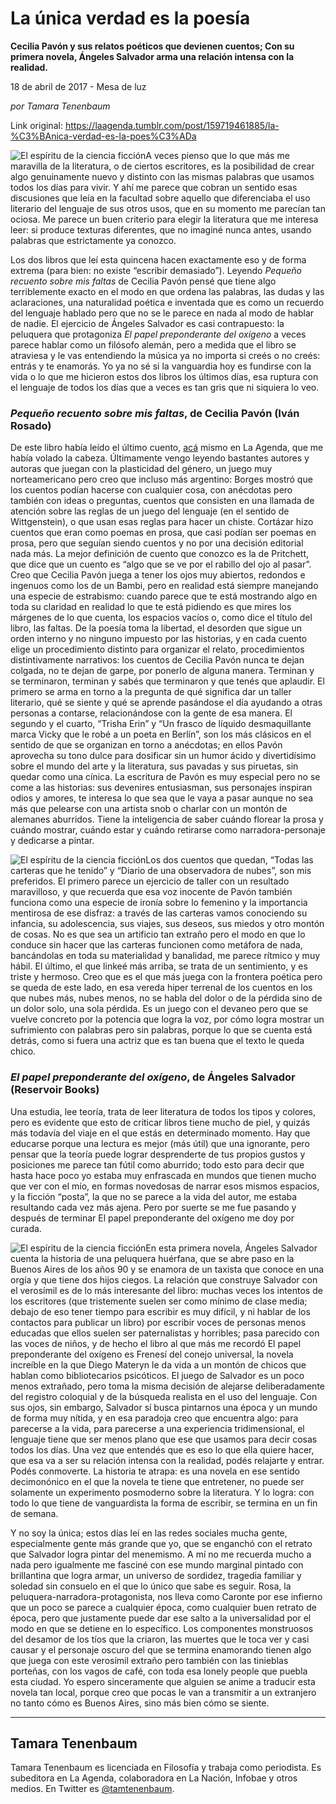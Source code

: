 # La única verdad es la poesía

**Cecilia Pavón y sus relatos poéticos que devienen cuentos; Con su primera novela, Ángeles Salvador arma una relación intensa con la realidad.**

18 de abril de 2017 - Mesa de luz

_por Tamara Tenenbaum_

Link original: https://laagenda.tumblr.com/post/159719461885/la-%C3%BAnica-verdad-es-la-poes%C3%ADa

![El espíritu de la ciencia ficción](https://64.media.tumblr.com/9e0879be254b1ad058b46e68abd6b581/tumblr_inline_pk12i5nJ391t6q87u_500.jpg)A veces pienso que lo que más me maravilla de la literatura, o de ciertos escritores, es la posibilidad de crear algo genuinamente nuevo y distinto con las mismas palabras que usamos todos los días para vivir. Y ahí me parece que cobran un sentido esas discusiones que leía en la facultad sobre aquello que diferenciaba el uso literario del lenguaje de sus otros usos, que en su momento me parecían tan ociosa. Me parece un buen criterio para elegir la literatura que me interesa leer: si produce texturas diferentes, que no imaginé nunca antes, usando palabras que estrictamente ya conozco. 


Los dos libros que leí esta quincena hacen exactamente eso y de forma extrema (para bien: no existe “escribir demasiado”). Leyendo *Pequeño recuento sobre mis faltas* de Cecilia Pavón pensé que tiene algo terriblemente exacto en el modo en que ordena las palabras, las dudas y las aclaraciones, una naturalidad poética e inventada que es como un recuerdo del lenguaje hablado pero que no se le parece en nada al modo de hablar de nadie. El ejercicio de Ángeles Salvador es casi contrapuesto: la peluquera que protagoniza *El papel preponderante del oxígeno* a veces parece hablar como un filósofo alemán, pero a medida que el libro se atraviesa y le vas entendiendo la música ya no importa si creés o no creés: entrás y te enamorás. Yo ya no sé si la vanguardia hoy es fundirse con la vida o lo que me hicieron estos dos libros los últimos días, esa ruptura con el lenguaje de todos los días que a veces es tan gris que ni siquiera lo veo.


### *Pequeño recuento sobre mis faltas*, de Cecilia Pavón (Iván Rosado)

De este libro había leído el último cuento, [acá](http://laagenda.buenosaires.gob.ar/post/150211968205/diario-de-una-observadora-de-nubes) mismo en La Agenda, que me había volado la cabeza. Últimamente vengo leyendo bastantes autores y autoras que juegan con la plasticidad del género, un juego muy norteamericano pero creo que incluso más argentino: Borges mostró que los cuentos podían hacerse con cualquier cosa, con anécdotas pero también con ideas o preguntas, cuentos que consisten en una llamada de atención sobre las reglas de un juego del lenguaje (en el sentido de Wittgenstein), o que usan esas reglas para hacer un chiste. Cortázar hizo cuentos que eran como poemas en prosa, que casi podían ser poemas en prosa, pero que seguían siendo cuentos y no por una decisión editorial nada más. La mejor definición de cuento que conozco es la de Pritchett, que dice que un cuento es “algo que se ve por el rabillo del ojo al pasar”. Creo que Cecilia Pavón juega a tener los ojos muy abiertos, redondos e ingenuos como los de un Bambi, pero en realidad está siempre manejando una especie de estrabismo: cuando parece que te está mostrando algo en toda su claridad en realidad lo que te está pidiendo es que mires los márgenes de lo que cuenta, los espacios vacíos o, como dice el título del libro, las faltas. De la poesía toma la libertad, el desorden que sigue un orden interno y no ninguno impuesto por las historias, y en cada cuento elige un procedimiento distinto para organizar el relato, procedimientos distintivamente narrativos: los cuentos de Cecilia Pavón nunca te dejan colgada, no te dejan de garpe, por ponerlo de alguna manera. Terminan y se terminaron, terminan y sabés que terminaron y que tenés que aplaudir. El primero se arma en torno a la pregunta de qué significa dar un taller literario, qué se siente y qué se aprende pasándose el día ayudando a otras personas a contarse, relacionándose con la gente de esa manera. El segundo y el cuarto, “Trisha Erin” y “Un frasco de líquido desmaquillante marca Vicky que le robé a un poeta en Berlín”, son los más clásicos en el sentido de que se organizan en torno a anécdotas; en ellos Pavón aprovecha su tono dulce para dosificar sin un humor ácido y divertidísimo sobre el mundo del arte y la literatura, sus pavadas y sus piruetas, sin quedar como una cínica. La escritura de Pavón es muy especial pero no se come a las historias: sus devenires entusiasman, sus personajes inspiran odios y amores, te interesa lo que sea que le vaya a pasar aunque no sea más que pelearse con una artista snob o charlar con un montón de alemanes aburridos. Tiene la inteligencia de saber cuándo florear la prosa y cuándo mostrar, cuándo estar y cuándo retirarse como narradora-personaje y dedicarse a pintar.


![El espíritu de la ciencia ficción](https://64.media.tumblr.com/6e52cf51e1185135a241226095caf550/tumblr_inline_pk12i54xpq1t6q87u_250.jpg)Los dos cuentos que quedan, “Todas las carteras que he tenido” y “Diario de una observadora de nubes”, son mis preferidos. El primero parece un ejercicio de taller con un resultado maravilloso, y que recuerda que esa voz inocente de Pavón también funciona como una especie de ironía sobre lo femenino y la importancia mentirosa de ese disfraz: a través de las carteras vamos conociendo su infancia, su adolescencia, sus viajes, sus deseos, sus miedos y otro montón de cosas. No es que sea un artificio tan extraño pero el modo en que lo conduce sin hacer que las carteras funcionen como metáfora de nada, bancándolas en toda su materialidad y banalidad, me parece rítmico y muy hábil. El último, el que linkeé más arriba, se trata de un sentimiento, y es triste y hermoso. Creo que es el que más juega con la frontera poética pero se queda de este lado, en esa vereda hiper terrenal de los cuentos en los que nubes más, nubes menos, no se habla del dolor o de la pérdida sino de un dolor solo, una sola pérdida. Es un juego con el devaneo pero que se vuelve concreto por la potencia que logra la voz, por cómo logra mostrar un sufrimiento con palabras pero sin palabras, porque lo que se cuenta está detrás, como si fuera una actriz que es tan buena que el texto le queda chico.


### *El papel preponderante del oxígeno*, de Ángeles Salvador (Reservoir Books)

Una estudia, lee teoría, trata de leer literatura de todos los tipos y colores, pero es evidente que esto de criticar libros tiene mucho de piel, y quizás más todavía del viaje en el que estás en determinado momento. Hay que educarse porque una lectura es mejor (más útil) que una ignorante, pero pensar que la teoría puede lograr desprenderte de tus propios gustos y posiciones me parece tan fútil como aburrido; todo esto para decir que hasta hace poco yo estaba muy enfrascada en mundos que tienen mucho que ver con el mío, en formas novedosas de narrar esos mismos espacios, y la ficción “posta”, la que no se parece a la vida del autor, me estaba resultando cada vez más ajena. Pero por suerte se me fue pasando y después de terminar El papel preponderante del oxígeno me doy por curada. 


![El espíritu de la ciencia ficción](https://64.media.tumblr.com/9e0879be254b1ad058b46e68abd6b581/tumblr_inline_pk12i5nJ391t6q87u_250.jpg)En esta primera novela, Ángeles Salvador cuenta la historia de una peluquera huérfana, que se abre paso en la Buenos Aires de los años 90 y se enamora de un taxista que conoce en una orgía y que tiene dos hijos ciegos. La relación que construye Salvador con el verosímil es de lo más interesante del libro: muchas veces los intentos de los escritores (que tristemente suelen ser como mínimo de clase media; debajo de eso tener tiempo para escribir es muy difícil, y ni hablar de los contactos para publicar un libro) por escribir voces de personas menos educadas que ellos suelen ser paternalistas y horribles; pasa parecido con las voces de niños, y de hecho el libro al que más me recordó El papel preponderante del oxígeno es Frenesí del conejo universal, la novela increíble en la que Diego Materyn le da vida a un montón de chicos que hablan como bibliotecarios psicóticos. El juego de Salvador es un poco menos extrañado, pero toma la misma decisión de alejarse deliberadamente del registro coloquial y de la búsqueda realista en el uso del lenguaje. Con sus ojos, sin embargo, Salvador sí busca pintarnos una época y un mundo de forma muy nítida, y en esa paradoja creo que encuentra algo: para parecerse a la vida, para parecerse a una experiencia tridimensional, el lenguaje tiene que ser menos plano que ese que usamos para decir cosas todos los días. Una vez que entendés que es eso lo que ella quiere hacer, que esa va a ser su relación intensa con la realidad, podés relajarte y entrar. Podés conmoverte. La historia te atrapa: es una novela en ese sentido decimonónico en el que la novela te tiene que entretener, no puede ser solamente un experimento posmoderno sobre la literatura. Y lo logra: con todo lo que tiene de vanguardista la forma de escribir, se termina en un fin de semana.


Y no soy la única; estos días leí en las redes sociales mucha gente, especialmente gente más grande que yo, que se enganchó con el retrato que Salvador logra pintar del menemismo. A mí no me recuerda mucho a nada pero igualmente me fasciné con ese mundo marginal pintado con brillantina que logra armar, un universo de sordidez, tragedia familiar y soledad sin consuelo en el que lo único que sabe es seguir. Rosa, la peluquera-narradora-protagonista, nos lleva como Caronte por ese infierno que un poco se parece a cualquier época, como cualquier buen retrato de época, pero que justamente puede dar ese salto a la universalidad por el modo en que se detiene en lo específico. Los componentes monstruosos del desamor de los tíos que la criaron, las muertes que le toca ver y casi causar y el personaje oscuro del que se termina enamorando tienen algo que juega con este verosímil extraño pero también con las tinieblas porteñas, con los vagos de café, con toda esa lonely people que puebla esta ciudad. Yo espero sinceramente que alguien se anime a traducir esta novela tan local, porque creo que pocas le van a transmitir a un extranjero no tanto cómo es Buenos Aires, sino más bien cómo se siente.




---

 Tamara Tenenbaum
-----------------

 Tamara Tenenbaum es licenciada en Filosofía y trabaja como periodista. Es subeditora en La Agenda, colaboradora en La Nación, Infobae y otros medios. En Twitter es [@tamtenenbaum](https://twitter.com/tamtenenbaum). 

